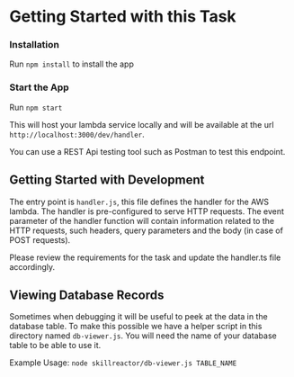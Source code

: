 # Getting Started with this Task

### Installation

Run `npm install` to install the app

### Start the App

Run `npm start`

This will host your lambda service locally and will be available at the url `http://localhost:3000/dev/handler`.

You can use a REST Api testing tool such as Postman to test this endpoint.

## Getting Started with Development

The entry point is `handler.js`, this file defines the handler for the AWS lambda.
The handler is pre-configured to serve HTTP requests. The event parameter of the handler function will contain information related to the HTTP requests, such headers, query parameters and the body (in case of POST requests).

Please review the requirements for the task and update the handler.ts file accordingly.

## Viewing Database Records

Sometimes when debugging it will be useful to peek at the data in the database table.
To make this possible we have a helper script in this directory named `db-viewer.js`.
You will need the name of your database table to be able to use it.

Example Usage:
`node skillreactor/db-viewer.js TABLE_NAME`
